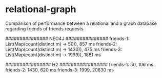 relational-graph
================

Comparison of performance between a relational and a graph database regarding friends of friends requests


############### NEO4J ###############
friends-1: List(Map(count(distinct m) -> 50)), 857 ms
friends-2: List(Map(count(distinct m) -> 1430)), 475 ms
friends-3: List(Map(count(distinct m) -> 1999)), 1881 ms

################ H2 #################
friends-1: 50, 106 ms
friends-2: 1430, 620 ms
friends-3: 1999, 20630 ms

